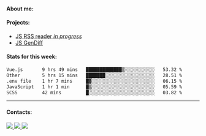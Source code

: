 #### About me:

#### Projects:
- [JS RSS reader *in progress*](https://github.com/GKoil/frontend-project-lvl3)
- [JS GenDiff](https://github.com/GKoil/GenDiff)

#### Stats for this week:
<!--START_SECTION:waka-->

```txt
Vue.js       9 hrs 49 mins   █████████████▒░░░░░░░░░░░   53.32 %
Other        5 hrs 15 mins   ███████░░░░░░░░░░░░░░░░░░   28.51 %
.env file    1 hr 7 mins     █▓░░░░░░░░░░░░░░░░░░░░░░░   06.15 %
JavaScript   1 hr 1 min      █▒░░░░░░░░░░░░░░░░░░░░░░░   05.59 %
SCSS         42 mins         █░░░░░░░░░░░░░░░░░░░░░░░░   03.82 %
```

<!--END_SECTION:waka-->
---
#### Contacts:

<a target='_blank' title='LinkedIn' href="https://www.linkedin.com/in/gkoil/">
  <img src="https://img.shields.io/badge/LinkedIn-0077B5?style=for-the-badge&logo=linkedin&logoColor=white" />
</a>
<a target='_blank' title='Telegram' href="https://t.me/gkoil">
  <img src="https://img.shields.io/badge/Telegram-2CA5E0?style=for-the-badge&logo=telegram&logoColor=white" />
</a>
<a target='_blank' title='Gmail' href="mailto: gk.grigorev@gmail.com">
  <img src="https://img.shields.io/badge/Gmail-D14836?style=for-the-badge&logo=gmail&logoColor=white" />
</a>

